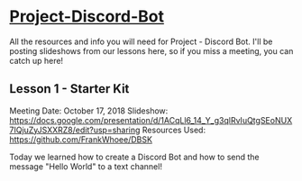 # [Project-Discord-Bot](https://vikingsdev.github.io/resources.html)
All the resources and info you will need for Project - Discord Bot. I'll be posting slideshows from our lessons here, so if you miss a meeting, you can catch up here!

## Lesson 1 - Starter Kit
Meeting Date: October 17, 2018
Slideshow: https://docs.google.com/presentation/d/1ACqLl6_14_Y_g3qlRvIuQtgSEoNUX7IQjuZyJSXXRZ8/edit?usp=sharing
Resources Used: https://github.com/FrankWhoee/DBSK

Today we learned how to create a Discord Bot and how to send the message "Hello World" to a text channel!
